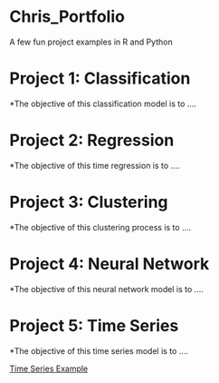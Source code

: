 # Chris_Portfolio
A few fun project examples in R and Python


# Project 1: Classification
*The objective of this classification model is to ....


# Project 2: Regression
*The objective of this time regression is to ....


# Project 3: Clustering
*The objective of this clustering process is to ....


# Project 4: Neural Network 
*The objective of this neural network model is to ....


# Project 5: Time Series
*The objective of this time series model is to ....

[Time Series Example](/html_files/Williams_Christopher_Assignment4.html)
